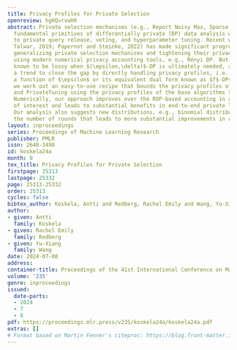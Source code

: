 ```yaml
---
title: Privacy Profiles for Private Selection
openreview: hgHQvrvwH9
abstract: Private selection mechanisms (e.g., Report Noisy Max, Sparse Vector) are
  fundamental primitives of differentially private (DP) data analysis with wide applications
  to private query release, voting, and hyperparameter tuning. Recent work (Liu and
  Talwar, 2019; Papernot and Steinke, 2022) has made significant progress in both
  generalizing private selection mechanisms and tightening their privacy analysis
  using modern numerical privacy accounting tools, e.g., Rényi DP. But Rényi DP is
  known to be lossy when $(\epsilon,\delta)$-DP is ultimately needed, and there is
  a trend to close the gap by directly handling privacy profiles, i.e., $\delta$ as
  a function of $\epsilon$ or its equivalent dual form known as $f$-DPs. In this paper,
  we work out an easy-to-use recipe that bounds the privacy profiles of ReportNoisyMax
  and PrivateTuning using the privacy profiles of the base algorithms they corral.
  Numerically, our approach improves over the RDP-based accounting in all regimes
  of interest and leads to substantial benefits in end-to-end private learning experiments.
  Our analysis also suggests new distributions, e.g., binomial distribution for randomizing
  the number of rounds that leads to more substantial improvements in certain regimes.
layout: inproceedings
series: Proceedings of Machine Learning Research
publisher: PMLR
issn: 2640-3498
id: koskela24a
month: 0
tex_title: Privacy Profiles for Private Selection
firstpage: 25313
lastpage: 25332
page: 25313-25332
order: 25313
cycles: false
bibtex_author: Koskela, Antti and Redberg, Rachel Emily and Wang, Yu-Xiang
author:
- given: Antti
  family: Koskela
- given: Rachel Emily
  family: Redberg
- given: Yu-Xiang
  family: Wang
date: 2024-07-08
address:
container-title: Proceedings of the 41st International Conference on Machine Learning
volume: '235'
genre: inproceedings
issued:
  date-parts:
  - 2024
  - 7
  - 8
pdf: https://proceedings.mlr.press/v235/koskela24a/koskela24a.pdf
extras: []
# Format based on Martin Fenner's citeproc: https://blog.front-matter.io/posts/citeproc-yaml-for-bibliographies/
---
```

